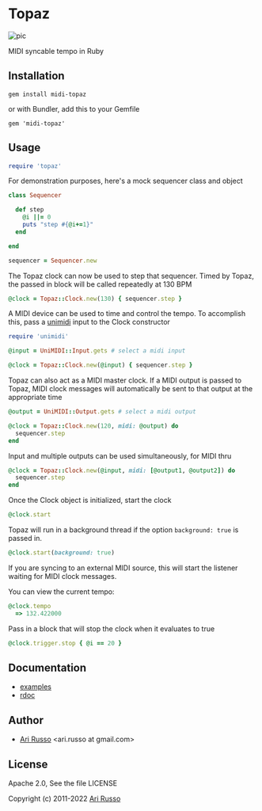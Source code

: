 # Topaz

![pic](http://img526.imageshack.us/img526/5781/topazt.jpg)

MIDI syncable tempo in Ruby

## Installation

`gem install midi-topaz`

  or with Bundler, add this to your Gemfile

`gem 'midi-topaz'`

## Usage

```ruby
require 'topaz'
```

For demonstration purposes, here's a mock sequencer class and object

```ruby
class Sequencer

  def step
    @i ||= 0
    puts "step #{@i+=1}"
  end

end

sequencer = Sequencer.new
```

The Topaz clock can now be used to step that sequencer.  Timed by Topaz, the passed in block will be called repeatedly at 130 BPM

```ruby
@clock = Topaz::Clock.new(130) { sequencer.step }
```

A MIDI device can be used to time and control the tempo.  To accomplish this, pass a [unimidi](https://github.com/arirusso/unimidi) input to the Clock constructor

```ruby
require 'unimidi'

@input = UniMIDI::Input.gets # select a midi input

@clock = Topaz::Clock.new(@input) { sequencer.step }
```

Topaz can also act as a MIDI master clock. If a MIDI output is passed to Topaz, MIDI clock messages will automatically be sent to that output at the appropriate time

```ruby
@output = UniMIDI::Output.gets # select a midi output

@clock = Topaz::Clock.new(120, midi: @output) do
  sequencer.step
end
```

Input and multiple outputs can be used simultaneously, for MIDI thru

```ruby
@clock = Topaz::Clock.new(@input, midi: [@output1, @output2]) do
  sequencer.step
end
```

Once the Clock object is initialized, start the clock

```ruby
@clock.start
```

Topaz will run in a background thread if the option `background: true` is passed in.

```ruby
@clock.start(background: true)
```

If you are syncing to an external MIDI source, this will start the listener waiting for MIDI clock messages.

You can view the current tempo:

```ruby
@clock.tempo
  => 132.422000
```

Pass in a block that will stop the clock when it evaluates to true

```ruby
@clock.trigger.stop { @i == 20 }
```

## Documentation

* [examples](http://github.com/arirusso/topaz/tree/master/examples)
* [rdoc](http://rdoc.info/gems/midi-topaz)

## Author

* [Ari Russo](http://github.com/arirusso) <ari.russo at gmail.com>

## License

Apache 2.0, See the file LICENSE

Copyright (c) 2011-2022 [Ari Russo](http://arirusso.com)
